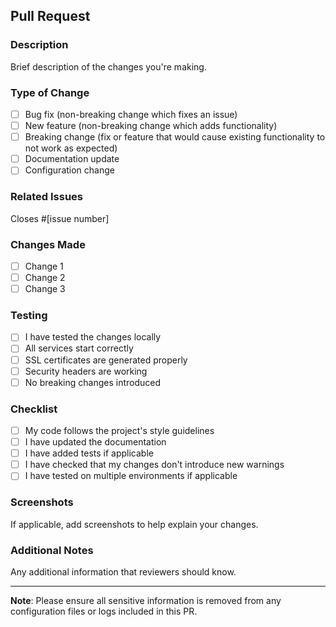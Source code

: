 ## Pull Request

### Description
Brief description of the changes you're making.

### Type of Change
- [ ] Bug fix (non-breaking change which fixes an issue)
- [ ] New feature (non-breaking change which adds functionality)
- [ ] Breaking change (fix or feature that would cause existing functionality to not work as expected)
- [ ] Documentation update
- [ ] Configuration change

### Related Issues
Closes #[issue number]

### Changes Made
- [ ] Change 1
- [ ] Change 2
- [ ] Change 3

### Testing
- [ ] I have tested the changes locally
- [ ] All services start correctly
- [ ] SSL certificates are generated properly
- [ ] Security headers are working
- [ ] No breaking changes introduced

### Checklist
- [ ] My code follows the project's style guidelines
- [ ] I have updated the documentation
- [ ] I have added tests if applicable
- [ ] I have checked that my changes don't introduce new warnings
- [ ] I have tested on multiple environments if applicable

### Screenshots
If applicable, add screenshots to help explain your changes.

### Additional Notes
Any additional information that reviewers should know.

---

**Note**: Please ensure all sensitive information is removed from any configuration files or logs included in this PR. 